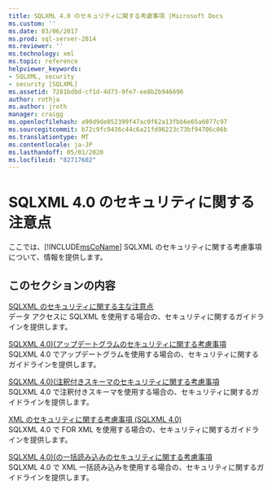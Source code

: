 ```yaml
---
title: SQLXML 4.0 のセキュリティに関する考慮事項 |Microsoft Docs
ms.custom: ''
ms.date: 03/06/2017
ms.prod: sql-server-2014
ms.reviewer: ''
ms.technology: xml
ms.topic: reference
helpviewer_keywords:
- SQLXML, security
- security [SQLXML]
ms.assetid: 7281bdbd-cf1d-4d73-9fe7-ee8b2b946696
author: rothja
ms.author: jroth
manager: craigg
ms.openlocfilehash: a90d9de052399f47ac0f62a13fbb6e65a6077c97
ms.sourcegitcommit: b72c9fc9436c44c6a21fd96223c73bf94706c06b
ms.translationtype: MT
ms.contentlocale: ja-JP
ms.lasthandoff: 05/01/2020
ms.locfileid: "82717602"
---
```

# <a name="sqlxml-40-security-considerations"></a>SQLXML 4.0 のセキュリティに関する注意点
  ここでは、[!INCLUDE[msCoName](../../../includes/msconame-md.md)] SQLXML のセキュリティに関する考慮事項について、情報を提供します。  
  
## <a name="in-this-section"></a>このセクションの内容  
 [SQLXML のセキュリティに関する主な注意点](core-sqlxml-security-considerations.md)  
 データ アクセスに SQLXML を使用する場合の、セキュリティに関するガイドラインを提供します。  
  
 [SQLXML 4.0&#41;&#40;アップデートグラムのセキュリティに関する考慮事項](updategram-security-considerations-sqlxml-4-0.md)  
 SQLXML 4.0 でアップデートグラムを使用する場合の、セキュリティに関するガイドラインを提供します。  
  
 [SQLXML 4.0&#41;&#40;注釈付きスキーマのセキュリティに関する考慮事項](annotated-schema-security-considerations-sqlxml-4-0.md)  
 SQLXML 4.0 で注釈付きスキーマを使用する場合の、セキュリティに関するガイドラインを提供します。  
  
 [XML のセキュリティに関する考慮事項 &#40;SQLXML 4.0&#41;](for-xml-security-considerations-sqlxml-4-0.md)  
 SQLXML 4.0 で FOR XML を使用する場合の、セキュリティに関するガイドラインを提供します。  
  
 [SQLXML 4.0&#41;&#40;の一括読み込みのセキュリティに関する考慮事項](bulk-load-security-considerations-sqlxml-4-0.md)  
 SQLXML 4.0 で XML 一括読み込みを使用する場合の、セキュリティに関するガイドラインを提供します。  
  
  
